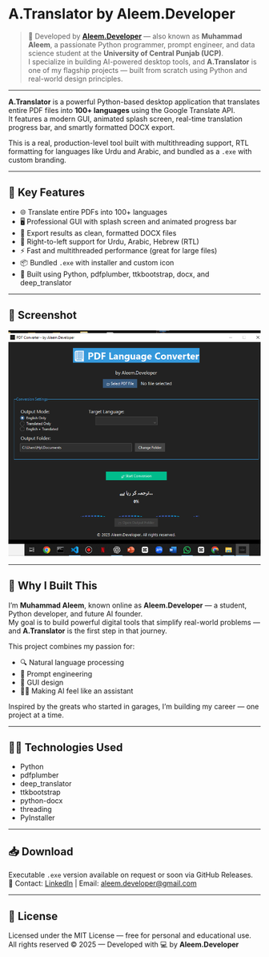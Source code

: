 # A.Translator by Aleem.Developer

> 👋 Developed by [**Aleem.Developer**](https://www.linkedin.com/in/aleem-developer) — also known as **Muhammad Aleem**, a passionate Python programmer, prompt engineer, and data science student at the **University of Central Punjab (UCP)**.  
> I specialize in building AI-powered desktop tools, and **A.Translator** is one of my flagship projects — built from scratch using Python and real-world design principles.

---

**A.Translator** is a powerful Python-based desktop application that translates entire PDF files into **100+ languages** using the Google Translate API.  
It features a modern GUI, animated splash screen, real-time translation progress bar, and smartly formatted DOCX export.

This is a real, production-level tool built with multithreading support, RTL formatting for languages like Urdu and Arabic, and bundled as a `.exe` with custom branding.

---

## 🌟 Key Features

- 🌐 Translate entire PDFs into 100+ languages
- 🖥️ Professional GUI with splash screen and animated progress bar
- 📄 Export results as clean, formatted DOCX files
- 🕌 Right-to-left support for Urdu, Arabic, Hebrew (RTL)
- ⚡ Fast and multithreaded performance (great for large files)
- 📦 Bundled `.exe` with installer and custom icon
- 🧠 Built using Python, pdfplumber, ttkbootstrap, docx, and deep_translator

---

## 📸 Screenshot

![A.Translator Screenshot](A.Translator.PNG)

---

## 🚀 Why I Built This

I’m **Muhammad Aleem**, known online as **Aleem.Developer** — a student, Python developer, and future AI founder.  
My goal is to build powerful digital tools that simplify real-world problems — and **A.Translator** is the first step in that journey.

This project combines my passion for:
- 🔍 Natural language processing
- 🧠 Prompt engineering
- 🎨 GUI design
- 🧑‍💻 Making AI feel like an assistant

Inspired by the greats who started in garages, I’m building my career — one project at a time.

---

## 👨‍💻 Technologies Used

- Python
- pdfplumber
- deep_translator
- ttkbootstrap
- python-docx
- threading
- PyInstaller

---

## 📥 Download

Executable `.exe` version available on request or soon via GitHub Releases.  
📩 Contact: [LinkedIn](https://linkedin.com/in/aleem-developer) | Email: aleem.developer@gmail.com

---

## 🔖 License

Licensed under the MIT License — free for personal and educational use.  
All rights reserved © 2025 — Developed with 💻 by **Aleem.Developer**
